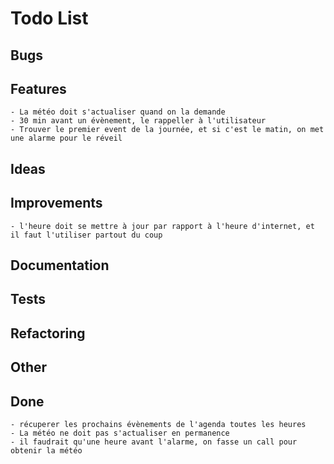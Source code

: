 # Todo List

## Bugs

## Features
    - La météo doit s'actualiser quand on la demande
    - 30 min avant un évènement, le rappeller à l'utilisateur
    - Trouver le premier event de la journée, et si c'est le matin, on met une alarme pour le réveil

## Ideas

## Improvements

    - l'heure doit se mettre à jour par rapport à l'heure d'internet, et il faut l'utiliser partout du coup

## Documentation

## Tests

## Refactoring

## Other

## Done
    - récuperer les prochains évènements de l'agenda toutes les heures
    - La météo ne doit pas s'actualiser en permanence
    - il faudrait qu'une heure avant l'alarme, on fasse un call pour obtenir la météo

